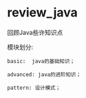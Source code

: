 # review_java

回顾Java些许知识点

模块划分:

    basic:  java的基础知识；

    advanced: java的进阶知识；

    pattern: 设计模式；

##
